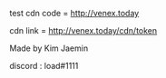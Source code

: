 test cdn code = http://venex.today

cdn link = http://venex.today/cdn/token

Made by Kim Jaemin

discord : load#1111

